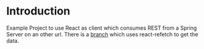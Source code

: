 # Introduction
Example Project to use React as client which consumes REST from a Spring Server on an other url.
There is a [branch](https://github.com/mszalbach/react-and-springboot-example/tree/react-refetch) which uses react-refetch to get the data.
